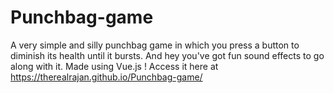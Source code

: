 # Punchbag-game
A very simple and silly punchbag game in which you press a button to diminish its health until it bursts. And hey you've got fun sound effects to go along with it. Made using Vue.js !
Access it here at https://therealrajan.github.io/Punchbag-game/
